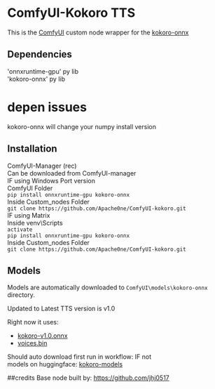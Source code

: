 # ComfyUI-Kokoro TTS

This is the [ComfyUI](https://github.com/comfyanonymous/ComfyUI) custom node wrapper for the [kokoro-onnx](https://github.com/thewh1teagle/kokoro-onnx)

## Dependencies
'onnxruntime-gpu' py lib\
'kokoro-onnx' py lib
# depen issues 
kokoro-onnx will change your numpy install version 
## Installation
ComfyUI-Manager (rec)\
Can be downloaded from ComfyUI-manager\
IF using Windows Port version\
ComfyUI Folder\
```pip install onnxruntime-gpu kokoro-onnx```\
Inside Custom_nodes Folder\
```git clone https://github.com/Apache0ne/ComfyUI-kokoro.git ```\
IF using Matrix \
Inside venv\Scripts\
```activate```\
```pip install onnxruntime-gpu kokoro-onnx```\
Inside Custom_nodes Folder\
```git clone https://github.com/Apache0ne/ComfyUI-kokoro.git ```
## Models
Models are automatically downloaded to `ComfyUI\models\kokoro-onnx` directory.

Updated to Latest TTS version is v1.0

Right now it uses:
- [kokoro-v1.0.onnx](https://github.com/thewh1teagle/kokoro-onnx/releases/download/model-files-v1.0/kokoro-v1.0.onnx)
- [voices.bin](https://github.com/thewh1teagle/kokoro-onnx/releases/download/model-files-v1.0/voices-v1.0.bin)

Should auto download first run in workflow: IF not\
models on huggingface: [kokoro-models](https://huggingface.co/ApacheOne/kokoro-onnx/tree/main)

##credits
Base node built by:
https://github.com/jhj0517 